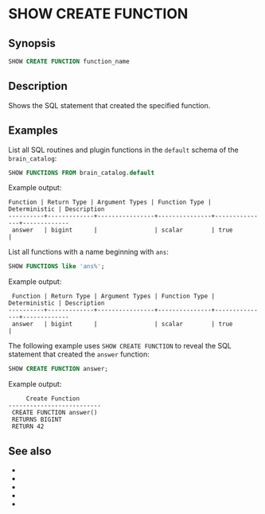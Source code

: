 # SHOW CREATE FUNCTION

## Synopsis

```sql
SHOW CREATE FUNCTION function_name
```

## Description

Shows the SQL statement that created the specified function.

## Examples

List all SQL routines and plugin functions in the `default` schema of the
`brain_catalog`:

```sql
SHOW FUNCTIONS FROM brain_catalog.default
```

Example output:

```text
Function | Return Type | Argument Types | Function Type | Deterministic | Description
----------+-------------+----------------+---------------+---------------+-------------
 answer   | bigint      |                | scalar        | true          |
```

List all functions with a name beginning with `ans`:

```sql
SHOW FUNCTIONS like 'ans%';
```

Example output:

```text
 Function | Return Type | Argument Types | Function Type | Deterministic | Description
----------+-------------+----------------+---------------+---------------+-------------
 answer   | bigint      |                | scalar        | true          |
 ```

The following example uses `SHOW CREATE FUNCTION` to reveal the SQL statement
that created the `answer` function:

```sql
SHOW CREATE FUNCTION answer;
```

Example output:

```text
     Create Function
--------------------------
 CREATE FUNCTION answer()
 RETURNS BIGINT
 RETURN 42
```

## See also

* [](/sql/create-function)
* [](/sql/drop-function)
* [](/sql/show-functions)
* [](/routines/introduction)
* [](/admin/properties-sql-environment)
